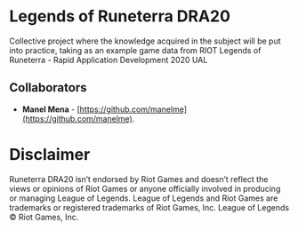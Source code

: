 # Legends of Runeterra DRA20
Collective project where the knowledge acquired in the subject will be put into practice, taking as an example game data from RIOT Legends of Runeterra - Rapid Application Development 2020 UAL

## Collaborators

* **Manel Mena** -  [https://github.com/manelme](https://github.com/manelme).

# Disclaimer

Runeterra DRA20 isn’t endorsed by Riot Games and doesn’t reflect the views or opinions of Riot Games or anyone officially involved in producing or managing League of Legends. League of Legends and Riot Games are trademarks or registered trademarks of Riot Games, Inc. League of Legends © Riot Games, Inc.